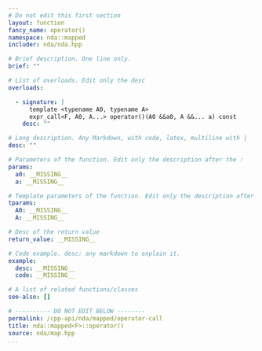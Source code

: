 ```yaml
---
# Do not edit this first section
layout: function
fancy_name: operator()
namespace: nda::mapped
includer: nda/nda.hpp

# Brief description. One line only.
brief: ""

# List of overloads. Edit only the desc
overloads:

  - signature: |
      template <typename A0, typename A>
      expr_call<F, A0, A...> operator()(A0 &&a0, A &&... a) const
    desc: ""

# Long description. Any Markdown, with code, latex, multiline with |
desc: ""

# Parameters of the function. Edit only the description after the :
params:
  a0: __MISSING__
  a: __MISSING__

# Template parameters of the function. Edit only the description after the :
tparams:
  A0: __MISSING__
  A: __MISSING__

# Desc of the return value
return_value: __MISSING__

# Code example. desc: any markdown to explain it.
example:
  desc: __MISSING__
  code: __MISSING__

# A list of related functions/classes
see-also: []

# ---------- DO NOT EDIT BELOW --------
permalink: /cpp-api/nda/mapped/operator-call
title: nda::mapped<F>::operator()
source: nda/map.hpp
...
```


